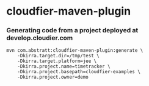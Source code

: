 # cloudfier-maven-plugin


### Generating code from a project deployed at develop.cloudier.com

```
mvn com.abstratt:cloudfier-maven-plugin:generate \
    -Dkirra.target.dir=/tmp/test \
    -Dkirra.target.platform=jee \
    -Dkirra.project.name=timetracker \
    -Dkirra.project.basepath=cloudfier-examples \    
    -Dkirra.project.owner=demo     
```

